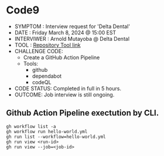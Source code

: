 # Code9

- SYMPTOM    : Interview request for 'Delta Dental'
- DATE       : Friday March 8, 2024 @ 15:00 EST
- INTERVIWER : Arnold Mutayoba @ Delta Dental
- TOOL       : <a href="https://github.com" target="_blank" rel="noreferrer noopener"> Repository Tool link </a>
- CHALLENGE CODE:
  - Create a GitHub Action Pipeline
  - Tools:
      - github
      - dependabot
      - codeQL
- CODE STATUS: Completed in full in 5 hours. 
- OUTCOME: Job interview is still ongoing.

## Github Action Pipeline exectution by CLI.
```
gh workflow list -a
gh workflow run hello-world.yml
gh run list --workflow=hello-world.yml
gh run view <run-id>
gh run view --job=<job-id>
```

